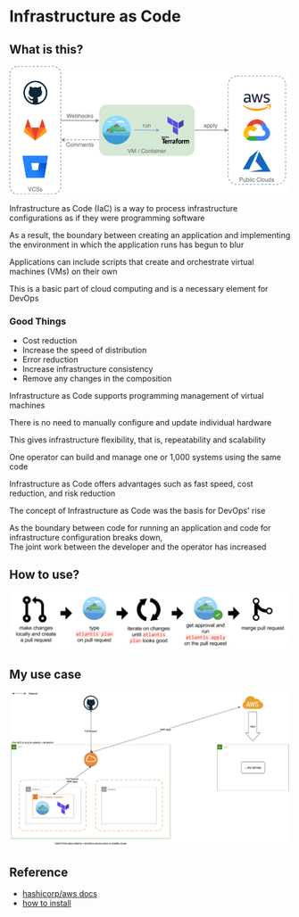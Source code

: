 # Infrastructure as Code

## What is this?

![introduce 1](./Images/introduce_1.png)

Infrastructure as Code (IaC) is a way to process infrastructure configurations as if they were programming software

As a result, the boundary between creating an application and implementing the environment in which the application runs has begun to blur

Applications can include scripts that create and orchestrate virtual machines (VMs) on their own

This is a basic part of cloud computing and is a necessary element for DevOps

### Good Things

* Cost reduction
* Increase the speed of distribution
* Error reduction
* Increase infrastructure consistency
* Remove any changes in the composition

Infrastructure as Code supports programming management of virtual machines

There is no need to manually configure and update individual hardware

This gives infrastructure flexibility, that is, repeatability and scalability

One operator can build and manage one or 1,000 systems using the same code

Infrastructure as Code offers advantages such as fast speed, cost reduction, and risk reduction

The concept of Infrastructure as Code was the basis for DevOps' rise

As the boundary between code for running an application and code for infrastructure configuration breaks down,  
The joint work between the developer and the operator has increased

## How to use?

![introduce 2](./Images/introduce_2.png)

## My use case

![my use case](./Images/my_use_case.png)

## Reference

* [hashicorp/aws docs](https://registry.terraform.io/providers/hashicorp/aws/latest/docs)
* [how to install](https://blog.naver.com/rhea31/222654945513)
